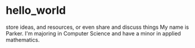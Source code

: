 # hello_world
store ideas, and resources, or even share and discuss things
My name is Parker. I'm majoring in Computer Science and have a minor in applied mathematics.
